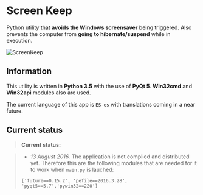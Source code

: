 Screen Keep
===========


Python utility that **avoids the Windows screensaver** being triggered. Also prevents the computer from **going to hibernate/suspend** while in execution.

![ScreenKeep](https://i.imgur.com/mUERACW.png)

Information
-------------

This utility is written in **Python 3.5** with the use of **PyQt 5**. **Win32cmd** and **Win32api** modules also are used.

The current language of this app is `ES-es` with translations coming in a near future.


Current status
--------------

> **Current status:**

> - *13 August 2016.* The application is not complied and distributed yet. Therefore this are the following modules that are needed for it to work when `main.py` is lauched:
> 
> `['future==0.15.2', 'pefile==2016.3.28', 'pyqt5==5.7','pywin32==220']`
